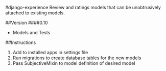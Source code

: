 #django-experience
Review and ratings models that can be unobtrusively attached to existing models.


##Version
####0.10
* Models and Tests


##Instructions
1. Add to installed apps in settings file
2. Run migrations to create database tables for the new models
3. Pass SubjectiveMixin to model definition of desired model
